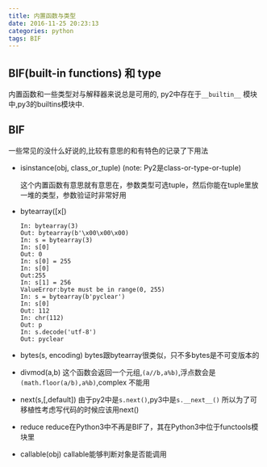 ```yaml
---
title: 内置函数与类型
date: 2016-11-25 20:23:13
categories: python
tags: BIF
---
```

## BIF(built-in functions) 和 type
内置函数和一些类型对与解释器来说总是可用的, py2中存在于`__builtin__`
模块中,py3的builtins模块中.

## BIF
一些常见的没什么好说的,比较有意思的和有特色的记录了下用法

- isinstance(obj, class_or_tuple) (note: Py2是class-or-type-or-tuple)

    这个内置函数有意思就有意思在，参数类型可选tuple，然后你能在tuple里放
    一堆的类型，参数验证时非常好用

- bytearray([x[)
    ```
    In: bytearray(3)
    Out: bytearray(b'\x00\x00\x00)
    In: s = bytearray(3)
    In: s[0] 
    Out: 0
    In: s[0] = 255
    In: s[0]
    Out:255
    In: s[1] = 256
    ValueError:byte must be in range(0, 255)
    In: s = bytearray(b'pyclear')
    In: s[0]
    Out: 112
    In: chr(112)
    Out: p
    In: s.decode('utf-8')
    Out: pyclear
    ```

- bytes(s, encoding)
  bytes跟bytearray很类似，只不多bytes是不可变版本的
- divmod(a,b)
  这个函数会返回一个元组,`(a//b,a%b)`,浮点数会是`(math.floor(a/b),a%b)`,complex
  不能用
- next(s,[,default])
 由于py2中是`s.next()`,py3中是`s.__next__()`
 所以为了可移植性考虑写代码的时候应该用next()

- reduce
  reduce在Python3中不再是BIF了，其在Python3中位于functools模块里

- callable(obj)
  callable能够判断对象是否能调用
